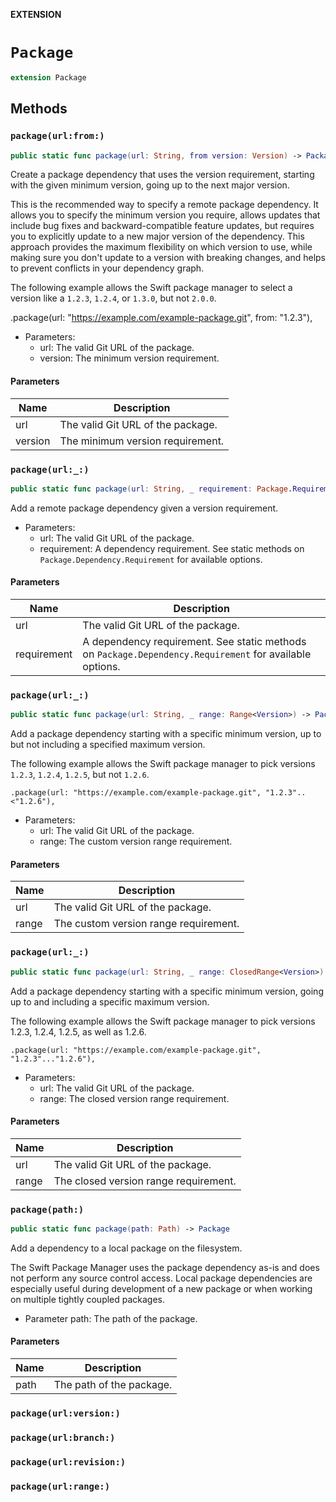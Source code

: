 **EXTENSION**

# `Package`
```swift
extension Package
```

## Methods
### `package(url:from:)`

```swift
public static func package(url: String, from version: Version) -> Package
```

Create a package dependency that uses the version requirement, starting with the given minimum version,
going up to the next major version.

This is the recommended way to specify a remote package dependency.
It allows you to specify the minimum version you require, allows updates that include bug fixes
and backward-compatible feature updates, but requires you to explicitly update to a new major version of the dependency.
This approach provides the maximum flexibility on which version to use,
while making sure you don't update to a version with breaking changes,
and helps to prevent conflicts in your dependency graph.

The following example allows the Swift package manager to select a version
like a  `1.2.3`, `1.2.4`, or `1.3.0`, but not `2.0.0`.

   .package(url: "https://example.com/example-package.git", from: "1.2.3"),

- Parameters:
    - url: The valid Git URL of the package.
    - version: The minimum version requirement.

#### Parameters

| Name | Description |
| ---- | ----------- |
| url | The valid Git URL of the package. |
| version | The minimum version requirement. |

### `package(url:_:)`

```swift
public static func package(url: String, _ requirement: Package.Requirement) -> Package
```

Add a remote package dependency given a version requirement.

- Parameters:
    - url: The valid Git URL of the package.
    - requirement: A dependency requirement. See static methods on `Package.Dependency.Requirement` for available options.

#### Parameters

| Name | Description |
| ---- | ----------- |
| url | The valid Git URL of the package. |
| requirement | A dependency requirement. See static methods on `Package.Dependency.Requirement` for available options. |

### `package(url:_:)`

```swift
public static func package(url: String, _ range: Range<Version>) -> Package
```

Add a package dependency starting with a specific minimum version, up to
but not including a specified maximum version.

The following example allows the Swift package manager to pick
versions `1.2.3`, `1.2.4`, `1.2.5`, but not `1.2.6`.

    .package(url: "https://example.com/example-package.git", "1.2.3"..<"1.2.6"),

- Parameters:
    - url: The valid Git URL of the package.
    - range: The custom version range requirement.

#### Parameters

| Name | Description |
| ---- | ----------- |
| url | The valid Git URL of the package. |
| range | The custom version range requirement. |

### `package(url:_:)`

```swift
public static func package(url: String, _ range: ClosedRange<Version>) -> Package
```

Add a package dependency starting with a specific minimum version, going
up to and including a specific maximum version.

The following example allows the Swift package manager to pick
versions 1.2.3, 1.2.4, 1.2.5, as well as 1.2.6.

    .package(url: "https://example.com/example-package.git", "1.2.3"..."1.2.6"),

- Parameters:
    - url: The valid Git URL of the package.
    - range: The closed version range requirement.

#### Parameters

| Name | Description |
| ---- | ----------- |
| url | The valid Git URL of the package. |
| range | The closed version range requirement. |

### `package(path:)`

```swift
public static func package(path: Path) -> Package
```

Add a dependency to a local package on the filesystem.

The Swift Package Manager uses the package dependency as-is
and does not perform any source control access. Local package dependencies
are especially useful during development of a new package or when working
on multiple tightly coupled packages.

- Parameter path: The path of the package.

#### Parameters

| Name | Description |
| ---- | ----------- |
| path | The path of the package. |

### `package(url:version:)`

### `package(url:branch:)`

### `package(url:revision:)`

### `package(url:range:)`
